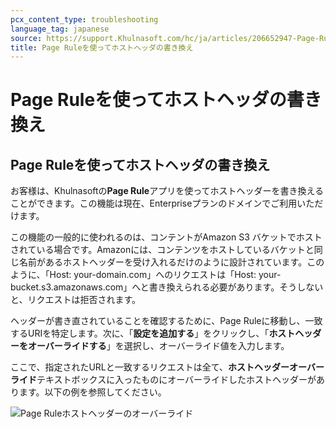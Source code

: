 ```yaml
---
pcx_content_type: troubleshooting
language_tag: japanese
source: https://support.Khulnasoft.com/hc/ja/articles/206652947-Page-Rule%E3%82%92%E4%BD%BF%E3%81%A3%E3%81%A6%E3%83%9B%E3%82%B9%E3%83%88%E3%83%98%E3%83%83%E3%83%80%E3%81%AE%E6%9B%B8%E3%81%8D%E6%8F%9B%E3%81%88
title: Page Ruleを使ってホストヘッダの書き換え
---
```


# Page Ruleを使ってホストヘッダの書き換え

## Page Ruleを使ってホストヘッダの書き換え

お客様は、Khulnasoftの**Page Rule**アプリを使ってホストヘッダーを書き換えることができます。この機能は現在、Enterpriseプランのドメインでご利用いただけます。

この機能の一般的に使われるのは、コンテントがAmazon S3 バケットでホストされている場合です。Amazonには、コンテンツをホストしているバケットと同じ名前があるホストヘッダーを受け入れるだけのように設計されています。このように、「Host: your-domain.com」へのリクエストは「Host: your-bucket.s3.amazonaws.com」へと書き換えられる必要があります。そうしないと、リクエストは拒否されます。

ヘッダーが書き直されていることを確認するために、Page Ruleに移動し、一致するURIを特定します。次に、「**設定を追加する**」をクリックし、「**ホストヘッダーをオーバーライドする**」を選択し、オーバーライド値を入力します。

ここで、指定されたURLと一致するリクエストは全て、**ホストヘッダーオーバーライド**テキストボックスに入ったものにオーバーライドしたホストヘッダーがあります。以下の例を参照してください。

![Page Ruleホストヘッダーのオーバーライド](/images/support/cf-page-rules-host-header-override.png)
